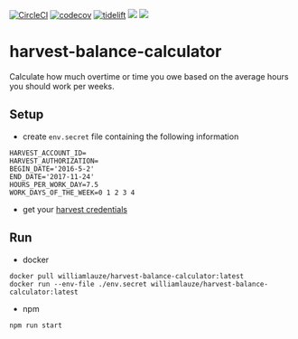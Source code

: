 [![CircleCI](https://img.shields.io/circleci/project/github/wilau2/harvest-balance-calculator/master.svg)](https://circleci.com/gh/wilau2/harvest-balance-calculator)
[![codecov](https://img.shields.io/codecov/c/github/wilau2/harvest-balance-calculator/master.svg)](https://codecov.io/gh/wilau2/harvest-balance-calculator)
[![tidelift](https://tidelift.com/badges/github/wilau2/harvest-balance-calculator)](https://tidelift.com/repo/github/wilau2/harvest-balance-calculator)
[![](https://images.microbadger.com/badges/image/williamlauze/harvest-balance-calculator.svg)](https://microbadger.com/images/williamlauze/harvest-balance-calculator "Get your own image badge on microbadger.com")
[![](https://images.microbadger.com/badges/version/williamlauze/harvest-balance-calculator.svg)](https://microbadger.com/images/williamlauze/harvest-balance-calculator "Get your own version badge on microbadger.com")

# harvest-balance-calculator
Calculate how much overtime or time you owe based on the average hours you should work per weeks.

## Setup
* create `env.secret` file containing the following information

```
HARVEST_ACCOUNT_ID=
HARVEST_AUTHORIZATION=
BEGIN_DATE='2016-5-2'
END_DATE='2017-11-24'
HOURS_PER_WORK_DAY=7.5
WORK_DAYS_OF_THE_WEEK=0 1 2 3 4
```
* get your [harvest credentials](harvest.md)

## Run
* docker
```
docker pull williamlauze/harvest-balance-calculator:latest
docker run --env-file ./env.secret williamlauze/harvest-balance-calculator:latest
```
* npm
```
npm run start
```
